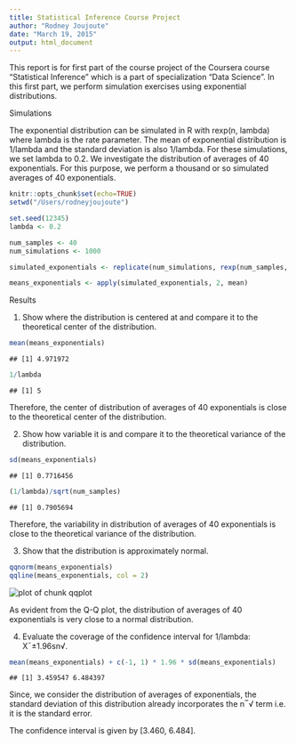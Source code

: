 ```yaml
---
title: Statistical Inference Course Project 
author: "Rodney Joujoute"
date: "March 19, 2015"
output: html_document
---
```


This report is for first part of the course project of the Coursera course “Statistical Inference” which is a part of specialization “Data Science”. In this first part, we perform simulation exercises using exponential distributions.


Simulations 

The exponential distribution can be simulated in R with rexp(n, lambda) where lambda is the rate parameter. The mean of exponential distribution is 1/lambda and the standard deviation is also 1/lambda. For these simulations, we set lambda to 0.2. We investigate the distribution of averages of 40 exponentials. For this purpose, we perform a thousand or so simulated averages of 40 exponentials.


```r
knitr::opts_chunk$set(echo=TRUE)
setwd("/Users/rodneyjoujoute")
```



```r
set.seed(12345)
lambda <- 0.2

num_samples <- 40
num_simulations <- 1000

simulated_exponentials <- replicate(num_simulations, rexp(num_samples, lambda))

means_exponentials <- apply(simulated_exponentials, 2, mean) 
```


Results 
1. Show where the distribution is centered at and compare it to the theoretical center of the distribution. 


```r
mean(means_exponentials)
```

```
## [1] 4.971972
```


```r
1/lambda
```

```
## [1] 5
```

Therefore, the center of distribution of averages of 40 exponentials is close to the theoretical center of the distribution.

2. Show how variable it is and compare it to the theoretical variance of the distribution.


```r
sd(means_exponentials)
```

```
## [1] 0.7716456
```


```r
(1/lambda)/sqrt(num_samples)
```

```
## [1] 0.7905694
```

Therefore, the variability in distribution of averages of 40 exponentials is close to the theoretical variance of the distribution.

3. Show that the distribution is approximately normal.


```r
qqnorm(means_exponentials)
qqline(means_exponentials, col = 2)
```

![plot of chunk qqplot](figure/qqplot-1.png) 

As evident from the Q-Q plot, the distribution of averages of 40 exponentials is very close to a normal distribution.

4. Evaluate the coverage of the confidence interval for 1/lambda: X¯±1.96sn√.


```r
mean(means_exponentials) + c(-1, 1) * 1.96 * sd(means_exponentials)
```

```
## [1] 3.459547 6.484397
```

Since, we consider the distribution of averages of exponentials, the standard deviation of this distribution already incorporates the n‾√ term i.e. it is the standard error.

The confidence interval is given by [3.460, 6.484].
